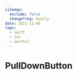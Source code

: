 ```yaml
---
sitemap:
  exclude: false
  changefreq: hourly
date: 2021-12-05
tags:
  - swift
  - ios
  - swiftui
---
```


# PullDownButton
